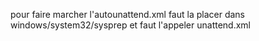 pour faire marcher l'autounattend.xml
faut la placer dans windows/system32/sysprep 
et faut l'appeler unattend.xml
